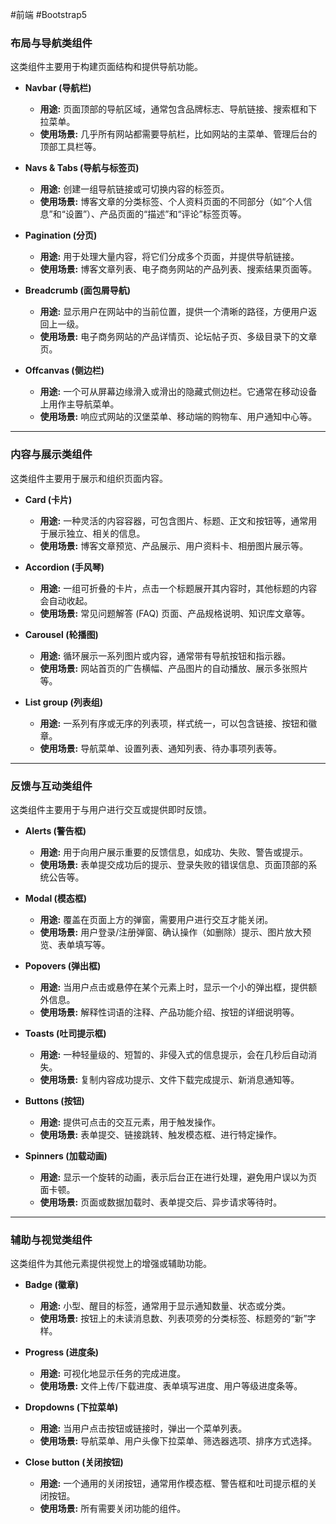 #前端 #Bootstrap5 

### 布局与导航类组件

这类组件主要用于构建页面结构和提供导航功能。

* **Navbar (导航栏)**
    * **用途:** 页面顶部的导航区域，通常包含品牌标志、导航链接、搜索框和下拉菜单。
    * **使用场景:** 几乎所有网站都需要导航栏，比如网站的主菜单、管理后台的顶部工具栏等。

* **Navs & Tabs (导航与标签页)**
    * **用途:** 创建一组导航链接或可切换内容的标签页。
    * **使用场景:** 博客文章的分类标签、个人资料页面的不同部分（如“个人信息”和“设置”）、产品页面的“描述”和“评论”标签页等。

* **Pagination (分页)**
    * **用途:** 用于处理大量内容，将它们分成多个页面，并提供导航链接。
    * **使用场景:** 博客文章列表、电子商务网站的产品列表、搜索结果页面等。

* **Breadcrumb (面包屑导航)**
    * **用途:** 显示用户在网站中的当前位置，提供一个清晰的路径，方便用户返回上一级。
    * **使用场景:** 电子商务网站的产品详情页、论坛帖子页、多级目录下的文章页。

* **Offcanvas (侧边栏)**
    * **用途:** 一个可从屏幕边缘滑入或滑出的隐藏式侧边栏。它通常在移动设备上用作主导航菜单。
    * **使用场景:** 响应式网站的汉堡菜单、移动端的购物车、用户通知中心等。

---

### 内容与展示类组件

这类组件主要用于展示和组织页面内容。

* **Card (卡片)**
    * **用途:** 一种灵活的内容容器，可包含图片、标题、正文和按钮等，通常用于展示独立、相关的信息。
    * **使用场景:** 博客文章预览、产品展示、用户资料卡、相册图片展示等。

* **Accordion (手风琴)**
    * **用途:** 一组可折叠的卡片，点击一个标题展开其内容时，其他标题的内容会自动收起。
    * **使用场景:** 常见问题解答 (FAQ) 页面、产品规格说明、知识库文章等。

* **Carousel (轮播图)**
    * **用途:** 循环展示一系列图片或内容，通常带有导航按钮和指示器。
    * **使用场景:** 网站首页的广告横幅、产品图片的自动播放、展示多张照片等。

* **List group (列表组)**
    * **用途:** 一系列有序或无序的列表项，样式统一，可以包含链接、按钮和徽章。
    * **使用场景:** 导航菜单、设置列表、通知列表、待办事项列表等。

---

### 反馈与互动类组件

这类组件主要用于与用户进行交互或提供即时反馈。

* **Alerts (警告框)**
    * **用途:** 用于向用户展示重要的反馈信息，如成功、失败、警告或提示。
    * **使用场景:** 表单提交成功后的提示、登录失败的错误信息、页面顶部的系统公告等。

* **Modal (模态框)**
    * **用途:** 覆盖在页面上方的弹窗，需要用户进行交互才能关闭。
    * **使用场景:** 用户登录/注册弹窗、确认操作（如删除）提示、图片放大预览、表单填写等。

* **Popovers (弹出框)**
    * **用途:** 当用户点击或悬停在某个元素上时，显示一个小的弹出框，提供额外信息。
    * **使用场景:** 解释性词语的注释、产品功能介绍、按钮的详细说明等。

* **Toasts (吐司提示框)**
    * **用途:** 一种轻量级的、短暂的、非侵入式的信息提示，会在几秒后自动消失。
    * **使用场景:** 复制内容成功提示、文件下载完成提示、新消息通知等。

* **Buttons (按钮)**
    * **用途:** 提供可点击的交互元素，用于触发操作。
    * **使用场景:** 表单提交、链接跳转、触发模态框、进行特定操作。

* **Spinners (加载动画)**
    * **用途:** 显示一个旋转的动画，表示后台正在进行处理，避免用户误以为页面卡顿。
    * **使用场景:** 页面或数据加载时、表单提交后、异步请求等待时。

---

### 辅助与视觉类组件

这类组件为其他元素提供视觉上的增强或辅助功能。

* **Badge (徽章)**
    * **用途:** 小型、醒目的标签，通常用于显示通知数量、状态或分类。
    * **使用场景:** 按钮上的未读消息数、列表项旁的分类标签、标题旁的“新”字样。

* **Progress (进度条)**
    * **用途:** 可视化地显示任务的完成进度。
    * **使用场景:** 文件上传/下载进度、表单填写进度、用户等级进度条等。

* **Dropdowns (下拉菜单)**
    * **用途:** 当用户点击按钮或链接时，弹出一个菜单列表。
    * **使用场景:** 导航菜单、用户头像下拉菜单、筛选器选项、排序方式选择。

* **Close button (关闭按钮)**
    * **用途:** 一个通用的关闭按钮，通常用作模态框、警告框和吐司提示框的关闭按钮。
    * **使用场景:** 所有需要关闭功能的组件。
